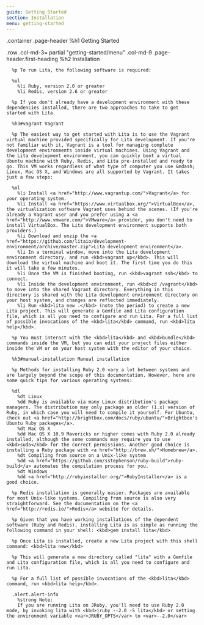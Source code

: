 ```yaml
---
guide: Getting Started
section: Installation
menu: getting-started
---
```


.container
  .page-header
    %h1 Getting Started

  .row
    .col-md-3= partial "getting-started/menu"
    .col-md-9
      .page-header.first-heading
        %h2 Installation

      %p To run Lita, the following software is required:

      %ul
        %li Ruby, version 2.0 or greater
        %li Redis, version 2.6 or greater

      %p If you don't already have a development environment with these dependencies installed, there are two approaches to take to get started with Lita.

      %h3#vagrant Vagrant

      %p The easiest way to get started with Lita is to use the Vagrant virtual machine provided specifically for Lita development. If you're not familiar with it, Vagrant is a tool for managing complete development environments inside virtual machines. Using Vagrant and the Lita development environment, you can quickly boot a virtual Ubuntu machine with Ruby, Redis, and Lita pre-installed and ready to go. This VM works regardless of what type of computer you use &mdash; Linux, Mac OS X, and Windows are all supported by Vagrant. It takes just a few steps:

      %ol
        %li Install <a href="http://www.vagrantup.com/">Vagrant</a> for your operating system.
        %li Install <a href="https://www.virtualbox.org/">VirtualBox</a>, the virtualization software Vagrant uses behind the scenes. (If you're already a Vagrant user and you prefer using a <a href="http://www.vmware.com/">VMware</a> provider, you don't need to install VirtualBox. The Lita development environment supports both providers.)
        %li Download and unzip the <a href="https://github.com/litaio/development-environment/archive/master.zip">Lita development environment</a>.
        %li In a terminal window, move into the Lita development environment directory, and run <kbd>vagrant up</kbd>. This will download the virtual machine and boot it. The first time you do this it will take a few minutes.
        %li Once the VM is finished booting, run <kbd>vagrant ssh</kbd> to connect.
        %li Inside the development environment, run <kbd>cd /vagrant</kbd> to move into the shared Vagrant directory. Everything in this directory is shared with the Lita development environment directory on your host system, and changes are reflected immediately.
        %li Run <kbd>lita new .</kbd> (note the period) to create a new Lita project. This will generate a Gemfile and Lita configuration file, which is all you need to configure and run Lita. For a full list of possible invocations of the <kbd>lita</kbd> command, run <kbd>lita help</kbd>.

      %p You must interact with the <kbd>lita</kbd> and <kbd>bundle</kbd> commands inside the VM, but you can edit your project files either inside the VM or on your host system with the editor of your choice.

      %h3#manual-installation Manual installation

      %p Methods for installing Ruby 2.0 vary a lot between systems and are largely beyond the scope of this documentation. However, here are some quick tips for various operating systems:

      %dl
        %dt Linux
        %dd Ruby is available via many Linux distribution's package managers. The distribution may only package an older (1.x) version of Ruby, in which case you will need to compile it yourself. For Ubuntu, check out <a href="http://brightbox.com/docs/ruby/ubuntu/">Brightbox's Ubuntu Ruby packages</a>.
        %dt Mac OS X
        %dd Mac OS X 10.9 Mavericks or higher comes with Ruby 2.0 already installed, although the some commands may require you to use <kbd>sudo</kbd> for the correct permissions. Another good choice is installing a Ruby package with <a href="http://brew.sh/">Homebrew</a>.
        %dt Compiling from source on a Unix-like system
        %dd <a href="https://github.com/sstephenson/ruby-build">ruby-build</a> automates the compilation process for you.
        %dt Windows
        %dd <a href="http://rubyinstaller.org/">RubyInstaller</a> is a good choice.

      %p Redis installation is generally easier. Packages are available for most Unix-like systems. Compiling from source is also very straightforward. See the documentation on the <a href="http://redis.io/">Redis</a> website for details.

      %p Given that you have working installations of the dependent software (Ruby and Redis), installing Lita is as simple as running the following command in your shell: <kbd>gem install lita</kbd>

      %p Once Lita is installed, create a new Lita project with this shell command: <kbd>lita new</kbd>

      %p This will generate a new directory called "lita" with a Gemfile and Lita configuration file, which is all you need to configure and run Lita.

      %p For a full list of possible invocations of the <kbd>lita</kbd> command, run <kbd>lita help</kbd>.

      .alert.alert-info
        %strong Note:
        If you are running Lita on JRuby, you'll need to use Ruby 2.0 mode, by invoking lita with <kbd>jruby --2.0 -S lita</kbd> or setting the environment variable <var>JRUBY_OPTS</var> to <var>--2.0</var>
